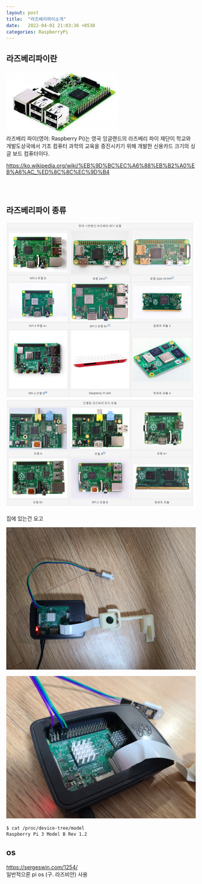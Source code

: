 ```yaml
---
layout: post
title:  "라즈베리파이소개"
date:   2022-04-01 21:03:36 +0530
categories: RaspberryPi
---
```


## 라즈베리파이란  
![](/assets/raspberrypi.jpg)  
라즈베리 파이(영어: Raspberry Pi)는 영국 잉글랜드의 라즈베리 파이 재단이 학교와 개발도상국에서 기초 컴퓨터 과학의 교육을 증진시키기 위해 개발한 신용카드 크기의 싱글 보드 컴퓨터이다.


https://ko.wikipedia.org/wiki/%EB%9D%BC%EC%A6%88%EB%B2%A0%EB%A6%AC_%ED%8C%8C%EC%9D%B4

<br>
<br>

## 라즈베리파이 종류  

![](/assets/Screenshot_1.png)  

집에 있는건 요고  

![](/assets/20220413_221816.jpg)  

![](/assets/20220413_221841.jpg)  

```
$ cat /proc/device-tree/model
Raspberry Pi 3 Model B Rev 1.2
```

## os

https://sergeswin.com/1254/  
일반적으론 pi os (구. 라즈비안) 사용
